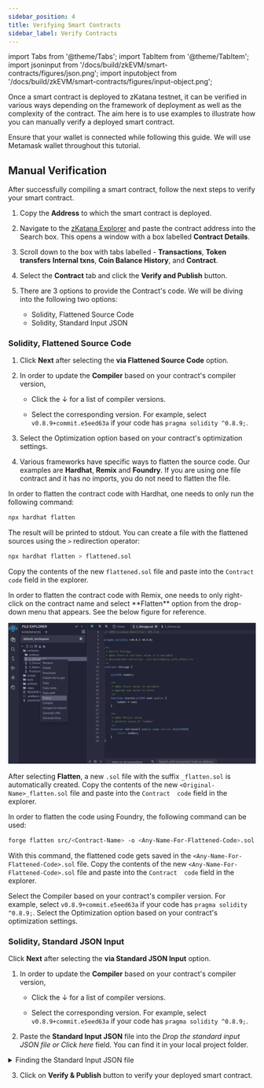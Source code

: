 ```yaml
---
sidebar_position: 4
title: Verifying Smart Contracts
sidebar_label: Verify Contracts
---
```

import Tabs from '@theme/Tabs';
import TabItem from '@theme/TabItem';
import jsoninput from '/docs/build/zkEVM/smart-contracts/figures/json.png';
import inputobject from '/docs/build/zkEVM/smart-contracts/figures/input-object.png';

Once a smart contract is deployed to zKatana testnet, it can be verified in various ways depending on the framework of deployment as well as the complexity of the contract. The aim here is to use examples to illustrate how you can manually verify a deployed smart contract. 

Ensure that your wallet is connected while following this guide. We will use Metamask wallet throughout this tutorial.

## Manual Verification

After successfully compiling a smart contract, follow the next steps to verify your smart contract.

1. Copy the **Address** to which the smart contract is deployed. 

2. Navigate to the [zKatana Explorer](https://zkatana.explorer.startale.com) and paste the contract address into the Search box. This opens a window with a box labelled **Contract Details**.

3. Scroll down to the box with tabs labelled - **Transactions**, **Token transfers** **Internal txns**, **Coin Balance History**, and **Contract**.

4. Select the **Contract** tab and click the **Verify and Publish** button.

6. There are 3 options to provide the Contract's code. We will be diving into the following two options:
   - Solidity, Flattened Source Code
   - Solidity, Standard Input JSON

### Solidity, Flattened Source Code

1. Click **Next** after selecting the **via Flattened Source Code** option. 
2. In order to update the **Compiler** based on your contract's compiler version, 

    - Click the &#8595; for a list of compiler versions. 

    - Select the corresponding version. For example, select `v0.8.9+commit.e5eed63a` if your code has `pragma solidity ^0.8.9;`.
3. Select the Optimization option based on your contract's optimization settings.
4. Various frameworks have specific ways to flatten the source code. Our examples are **Hardhat**, **Remix** and **Foundry**. If you are using one file contract and it has no imports, you do not need to flatten the file.

<Tabs>
<TabItem value="hardhat" label="Hardhat" default>
In order to flatten the contract code with Hardhat, one needs to only run the following command:

```bash
npx hardhat flatten
```
The result will be printed to stdout. You can create a file with the flattened sources using the `>` redirection operator:
    
```bash
npx hardhat flatten > flattened.sol
```
Copy the contents of the new `flattened.sol` file and paste into the `Contract  code` field in the explorer.
</TabItem>

<TabItem value="remix" label="Remix">
In order to flatten the contract code with Remix, one needs to only right-click on the contract name and select **Flatten** option from the drop-down menu that appears. See the below figure for reference.

![Selecting the flatten code option](figures/flatten-code-remix.png)

After selecting **Flatten**, a new `.sol` file with the suffix `_flatten.sol` is automatically created. Copy the contents of the new `<Original-Name>_flatten.sol` file and paste into the `Contract  code` field in the explorer.
</TabItem>

<TabItem value="foundry" label="Foundry">
In order to flatten the code using Foundry, the following command can be used: 

```bash
forge flatten src/<Contract-Name> -o <Any-Name-For-Flattened-Code>.sol
```

With this command, the flattened code gets saved in the `<Any-Name-For-Flattened-Code>.sol` file. Copy the contents of the new `<Any-Name-For-Flattened-Code>.sol` file and paste into the `Contract  code` field in the explorer.

Select the Compiler based on your contract's compiler version. For example, select `v0.8.9+commit.e5eed63a` if your code has `pragma solidity ^0.8.9;`.
Select the Optimization option based on your contract's optimization settings.
</TabItem>
</Tabs>

### Solidity, Standard JSON Input

Click **Next** after selecting the **via Standard JSON Input** option.

1. In order to update the **Compiler** based on your contract's compiler version, 

    - Click the &#8595; for a list of compiler versions. 

    - Select the corresponding version. For example, select `v0.8.9+commit.e5eed63a` if your code has `pragma solidity ^0.8.9;`.

2. Paste the **Standard Input JSON** file into the *Drop the standard input JSON file or Click here* field. You can find it in your local project folder.

<details>
<summary>Finding the Standard Input JSON file</summary>

1. For Hardhat project go to the `src/build-info` folder and open the `.json` file.

<div style={{textAlign: 'center'}}>
  <img src={jsoninput} style={{width: 400}} />
</div>

2. Find the `input` JSON object. Format the json file to make it more readable.

3. Copy the only `input` JSON object value into a new file

<div style={{textAlign: 'center'}}>
  <img src={inputobject} style={{width: 400}} />
</div>

4. Drag and drop this new file into **Drop file or Click here** field.

</details>

3. Click on **Verify & Publish** button to verify your deployed smart contract.